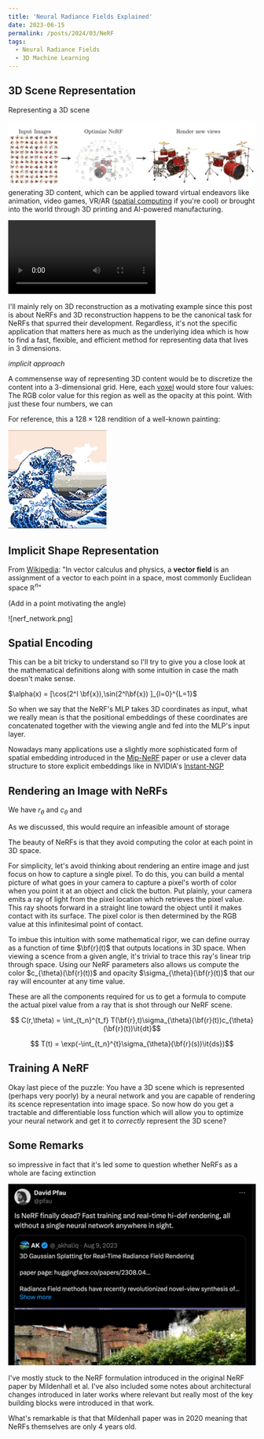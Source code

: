 ```yaml
---
title: 'Neural Radiance Fields Explained'
date: 2023-06-15
permalink: /posts/2024/03/NeRF
tags:
  - Neural Radiance Fields
  - 3D Machine Learning
---
```



## 3D Scene Representation
Representing a 3D scene


![reconstruction](_posts/nerf_images/novel_views.png)
generating 3D content, which can be applied toward virtual endeavors like animation, video games, VR/AR ([spatial computing](https://tinyurl.com/zky5tk3x) if you're cool) or brought into the world through 3D printing and AI-powered manufacturing. 

![dreamfusion](nerf_images/dreamfusion.mp4)

I'll mainly rely on 3D reconstruction as a motivating example since this post is about NeRFs and 3D reconstruction happens to be the canonical task for NeRFs that spurred their development. Regardless, it's not the specific application that matters here as much as the underlying idea which is how to find a fast, flexible, and efficient method for representing data that lives in 3 dimensions.

_implicit approach_


A commensense way of representing 3D content would be to discretize the content into a 3-dimensional grid. Here, each [voxel](https://en.wikipedia.org/wiki/Voxel) would store four values: The RGB color value for this region as well as the opacity at this point. With just these four numbers, we can 

For reference, this a $128 \times 128$ rendition of a well-known painting:

<img src="nerf_images/128_image.jpeg" width="200" height="200" />

## Implicit Shape Representation

From [Wikipedia](https://en.wikipedia.org/wiki/Vector_field): "In vector calculus and physics, a **vector field** is an assignment of a vector to each point in a space, most commonly Euclidean space $\mathbb{R}^n$"

(Add in a point motivating the angle)

![nerf_network.png]

## Spatial Encoding

This can be a bit tricky to understand so I'll try to give you a close look at the mathematical definitions along with some intuition in case the math doesn't make sense.

$\alpha(x) = [\cos(2^l \bf{x}),\sin(2^l\bf{x}) ]_{l=0}^{L=1}$

So when we say that the NeRF's MLP takes 3D coordinates as input, what we really mean is that the positional embeddings of these coordinates are concatenated together with the viewing angle and fed into the MLP's input layer.

Nowadays many applications use a slightly more sophisticated form of spatial embedding introduced in the [Mip-NeRF](https://jonbarron.info/mipnerf/) paper or use a clever data structure to store explicit embeddings like in NVIDIA's [Instant-NGP](https://github.com/NVlabs/instant-ngp)

## Rendering an Image with NeRFs

We have $r_{\theta}$ and $c_{\theta}$ and 

As we discussed, this would require an infeasible amount of storage

The beauty of NeRFs is that they avoid computing the color at each point in 3D space.

For simplicity, let's avoid thinking about rendering an entire image and just focus on how to capture a single pixel. To do this, you can build a mental picture of what goes in your camera to capture a pixel's worth of color when you point it at an object and click the button. Put plainly, your camera emits a ray of light from the pixel location which retrieves the pixel value. This ray shoots forward in a straight line toward the object until it makes contact with its surface. The pixel color is then determined by the RGB value at this infinitesimal point of contact.

To imbue this intuition with some mathematical rigor, we can define ourray as a function of time $\bf{r}(t)$ that outputs locations in 3D space. When viewing a scence from a given angle, it's trivial to trace this ray's linear trip through space. Using our NeRF parameters also allows us compute the color $c_{\theta}(\bf{r}(t))$ and opacity $\sigma_{\theta}(\bf{r}(t))$ that our ray will encounter at any time value.

These are all the components required for us to get a formula to compute the actual pixel value from a ray that is shot through our NeRF scene.

$$ C(r,\theta) = \int_{t_n}^{t_f} T(\bf{r},t)\sigma_{\theta}(\bf{r}(t))c_{\theta}(\bf{r}(t))\it{dt}$$

$$ T(t) = \exp(-\int_{t_n}^{t}\sigma_{\theta}(\bf{r}(s))\it{ds})$$

## Training A NeRF

Okay last piece of the puzzle: You have a 3D scene which is represented (perhaps very poorly) by a neural network and you are capable of rendering its scence representation into image space. So now how do you get a tractable and differentiable loss function which will allow you to optimize your neural network and get it to *correctly* represent the 3D scene?



## Some Remarks

so impressive in fact that it's led some to question whether NeRFs as a whole are facing extinction

![dead](nerf_images/dead.png)

I've mostly stuck to the NeRF formulation introduced in the original NeRF paper by Mildenhall et al. I've also included some notes about architectural changes introduced in later works where relevant but really most of the key building blocks were introduced in that work.

What's remarkable is that that Mildenhall paper was in 2020 meaning that NeRFs themselves are only 4 years old. 
